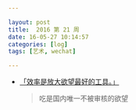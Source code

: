```yaml
---

layout: post
title:  2016 第 21 周
date: 16-05-27 10:14:57
categories: [log]
tags: [艺术, wechat]

---
```


- [「效率是放大欲望最好的工具。」](https://ipn.li/yitianshijie/6/)

	> 吃是国内唯一不被审核的欲望